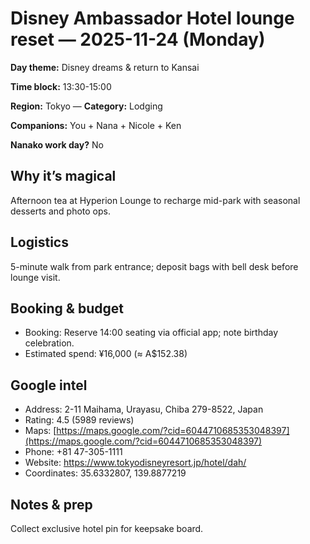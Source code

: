 # Disney Ambassador Hotel lounge reset — 2025-11-24 (Monday)

**Day theme:** Disney dreams & return to Kansai

**Time block:** 13:30-15:00

**Region:** Tokyo — **Category:** Lodging

**Companions:** You + Nana + Nicole + Ken

**Nanako work day?** No

## Why it’s magical
Afternoon tea at Hyperion Lounge to recharge mid-park with seasonal desserts and photo ops.

## Logistics
5-minute walk from park entrance; deposit bags with bell desk before lounge visit.

## Booking & budget
- Booking: Reserve 14:00 seating via official app; note birthday celebration.
- Estimated spend: ¥16,000 (≈ A$152.38)

## Google intel
- Address: 2-11 Maihama, Urayasu, Chiba 279-8522, Japan
- Rating: 4.5 (5989 reviews)
- Maps: [https://maps.google.com/?cid=6044710685353048397](https://maps.google.com/?cid=6044710685353048397)
- Phone: +81 47-305-1111
- Website: https://www.tokyodisneyresort.jp/hotel/dah/
- Coordinates: 35.6332807, 139.8877219

## Notes & prep
Collect exclusive hotel pin for keepsake board.

